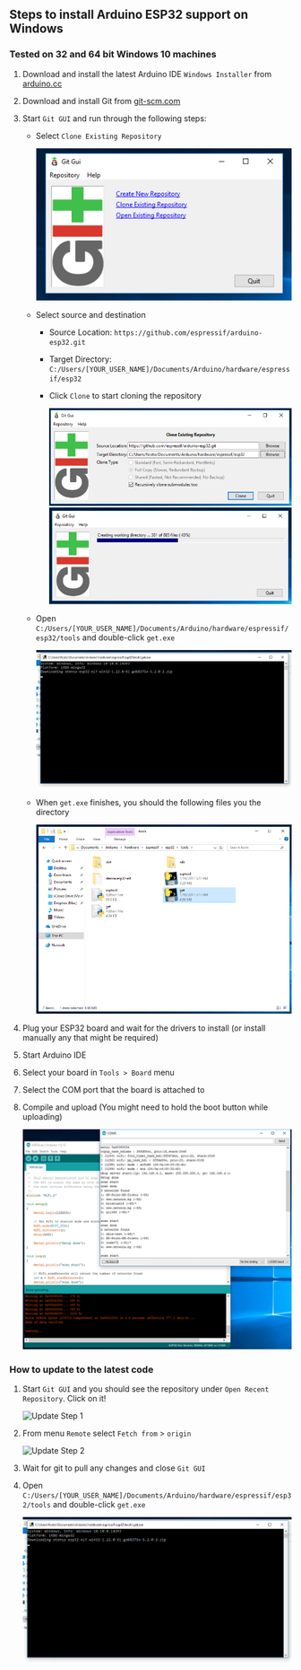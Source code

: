 ## Steps to install Arduino ESP32 support on Windows
### Tested on 32 and 64 bit Windows 10 machines

1. Download and install the latest Arduino IDE ```Windows Installer``` from [arduino.cc](https://www.arduino.cc/en/Main/Software)
2. Download and install Git from [git-scm.com](https://git-scm.com/download/win)
3. Start ```Git GUI``` and run through the following steps:
    - Select ```Clone Existing Repository```
    
        ![Step 1](win-gui-1.png)
        
    - Select source and destination
        - Source Location: ```https://github.com/espressif/arduino-esp32.git```
        - Target Directory: ```C:/Users/[YOUR_USER_NAME]/Documents/Arduino/hardware/espressif/esp32```
        - Click ```Clone``` to start cloning the repository
        
            ![Step 2](win-gui-2.png)
            ![Step 3](win-gui-3.png)
        
    - Open ```C:/Users/[YOUR_USER_NAME]/Documents/Arduino/hardware/espressif/esp32/tools``` and double-click ```get.exe```
    
        ![Step 4](win-gui-4.png)
    - When ```get.exe``` finishes, you should the following files you the directory
    
        ![Step 5](win-gui-5.png)
        
4. Plug your ESP32 board and wait for the drivers to install (or install manually any that might be required)
5. Start Arduino IDE
6. Select your board in ```Tools > Board``` menu
7. Select the COM port that the board is attached to
8. Compile and upload (You might need to hold the boot button while uploading)

    ![Arduino IDE Example](arduino-ide.png)

### How to update to the latest code

1. Start ```Git GUI``` and you should see the repository under ```Open Recent Repository```. Click on it!

    ![Update Step 1](win-gui-update-1png)
    
2. From menu ```Remote``` select ```Fetch from``` > ```origin```

    ![Update Step 2](win-gui-update-2png)
    
3. Wait for git to pull any changes and close ```Git GUI```
4. Open ```C:/Users/[YOUR_USER_NAME]/Documents/Arduino/hardware/espressif/esp32/tools``` and double-click ```get.exe```

    ![Step 4](win-gui-4.png)
